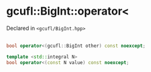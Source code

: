 # gcufl::BigInt::operator<
Declared in `<gcufl/BigInt.hpp>`
<br/><br/>
```cpp
bool operator<(gcufl::BigInt other) const noexcept;

template <std::integral N>
bool operator<(const N value) const noexcept;
```
